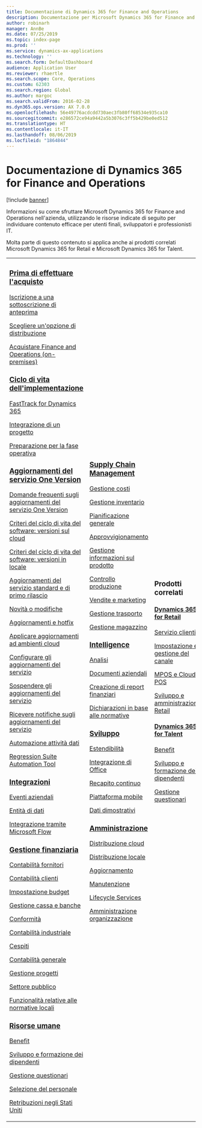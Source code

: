 ```yaml
---
title: Documentazione di Dynamics 365 for Finance and Operations
description: Documentazione per Microsoft Dynamics 365 for Finance and Operations.
author: robinarh
manager: AnnBe
ms.date: 07/25/2019
ms.topic: index-page
ms.prod: ''
ms.service: dynamics-ax-applications
ms.technology: ''
ms.search.form: DefaultDashboard
audience: Application User
ms.reviewer: rhaertle
ms.search.scope: Core, Operations
ms.custom: 62303
ms.search.region: Global
ms.author: margoc
ms.search.validFrom: 2016-02-28
ms.dyn365.ops.version: AX 7.0.0
ms.openlocfilehash: 56e49776acdcdd730aec3fb80ff68534e935ca10
ms.sourcegitcommit: e286572ce94a9442a5b3076c3ff5b429be0ed512
ms.translationtype: HT
ms.contentlocale: it-IT
ms.lasthandoff: 08/06/2019
ms.locfileid: "1864844"
---
```

# <a name="dynamics-365-for-finance-and-operations-documentation"></a>Documentazione di Dynamics 365 for Finance and Operations

[!include [banner](includes/banner.md)]

Informazioni su come sfruttare Microsoft Dynamics 365 for Finance and Operations nell'azienda, utilizzando le risorse indicate di seguito per individuare contenuto efficace per utenti finali, sviluppatori e professionisti IT. 

Molta parte di questo contenuto si applica anche ai prodotti correlati Microsoft Dynamics 365 for Retail e Microsoft Dynamics 365 for Talent. 

<table>
<colgroup>
<col width="33%" />
<col width="33%" />
<col width="33%" />
</colgroup>
<tbody>
<tr class="odd">
<td>
<h3><a href="get-started/before-you-buy.md">Prima di effettuare l'acquisto</a></h3>
<p><a href="../dev-itpro/dev-tools/sign-up-preview-subscription.md">Iscrizione a una sottoscrizione di anteprima</a></p>
 <p><a href="../dev-itpro/deployment/choose-deployment-type.md">Scegliere un'opzione di distribuzione</a></p>
 <p><a href="get-started/purchase-on-premises.md">Acquistare Finance and Operations (on-premises)</a></p>

<h3><a href="imp-lifecycle/implementation-lifecycle.md">Ciclo di vita dell'implementazione</a></h3>
<p><a href="get-started/fasttrack-dynamics-365-overview.md">FastTrack for Dynamics 365</a></p>
<p><a href="imp-lifecycle/onboard.md">Integrazione di un progetto</a></p>
<p><a href="imp-lifecycle/prepare-go-live.md">Preparazione per la fase operativa</a></p>

<h3><a href="../dev-itpro/lifecycle-services/oneversion-overview.md">Aggiornamenti del servizio One Version</a></h3>
<p><a href="get-started/one-version.md">Domande frequenti sugli aggiornamenti del servizio One Version</a></p>
<p><a href="../dev-itpro/migration-upgrade/versions-update-policy.md">Criteri del ciclo di vita del software: versioni sul cloud</a></p>
<p><a href="../dev-itpro/migration-upgrade/on-prem-version-update-policy.md">Criteri del ciclo di vita del software: versioni in locale</a></p>
<p><a href="get-started/public-preview-releases.md">Aggiornamenti del servizio standard e di primo rilascio</a></p>
<p><a href="get-started/whats-new-changed.md">Novità o modifiche</a></p>
<p><a href="../dev-itpro/migration-upgrade/upgrade-home-page.md">Aggiornamenti e hotfix</a></p>
<p><a href="../dev-itpro/deployment/apply-deployable-package-system.md">Applicare aggiornamenti ad ambienti cloud</a></p>
<p><a href="../dev-itpro/lifecycle-services/configure-service-updates.md">Configurare gli aggiornamenti del servizio</a></p>
<p><a href="../dev-itpro/lifecycle-services/pause-service-updates.md">Sospendere gli aggiornamenti del servizio</a></p>
<p><a href="../dev-itpro/lifecycle-services/notifications-service-updates.md">Ricevere notifiche sugli aggiornamenti del servizio</a></p>
<p><a href="../dev-itpro/data-entities/data-task-automation.md">Automazione attività dati</a></p>
<p><a href="../dev-itpro/lifecycle-services/using-task-guides-and-bpm-to-create-user-acceptance-tests.md">Regression Suite Automation Tool</a></p>

<h3><a href="../dev-itpro/data-entities/integration-overview.md">Integrazioni</a></h3>
<p><a href="../dev-itpro/business-events/home-page.md">Eventi aziendali</a></p>
<p><a href="../dev-itpro/data-entities/data-entities.md">Entità di dati</a></p>
<p><a href="../dev-itpro/data-entities/fin-ops-connector.md">Integrazione tramite Microsoft Flow</a></p>

<h3><a href="../financials/index.md">Gestione finanziaria</a></h3>
<p><a href="../financials/accounts-payable/accounts-payable.md">Contabilità fornitori</a></p>
<p><a href="../financials/accounts-receivable/accounts-receivable.md">Contabilità clienti</a></p>
<p><a href="../financials/budgeting/budgeting-overview.md">Impostazione budget</a></p>
<p><a href="../financials/cash-bank-management/cash-bank-management.md">Gestione cassa e banche</a></p>
<p><a href="../financials/general-ledger/audit-policy-rules.md">Conformità</a></p>
<p><a href="../financials/cost-accounting/cost-accounting-home-page.md">Contabilità industriale</a></p>
<p><a href="../financials/fixed-assets/fixed-assets.md">Cespiti</a></p>
<p><a href="../financials/general-ledger/general-ledger.md">Contabilità generale</a></p>
<p><a href="../financials/project-management/overview-project-management-accounting.md">Gestione progetti</a></p>
<p><a href="../financials/public-sector/public-sector-functionality.md">Settore pubblico</a></p>
<p><a href="../dev-itpro/lcs-solutions/country-region.md">Funzionalità relative alle normative locali</a></p>

<h3><a href="hr/hr-landing-page.md">Risorse umane</a></h3>
<p><a href="../talent/manage-benefit-program.md">Benefit</a></p>
<p><a href="../talent/performance-management-overview.md">Sviluppo e formazione dei dipendenti</a></p>
<p><a href="../talent/questionnaires.md">Gestione questionari</a></p>
<p><a href="hr/manage-recruiting-process.md">Selezione del personale</a></p>
<p><a href="hr/localizations/noam-usa-payroll.md">Retribuzioni negli Stati Uniti</a></p>

</td>
<td>
<h3><a href="../supply-chain/index.md">Supply Chain Management</a></h3>
<p><a href="../supply-chain/cost-management/costing-sheets.md">Gestione costi</a></p>
<p><a href="../supply-chain/inventory/inventory-home-page.md">Gestione inventario</a></p>
<p><a href="../supply-chain/master-planning/master-plans.md">Pianificazione generale</a></p>
<p><a href="../supply-chain/procurement/procurement-sourcing-overview.md">Approvvigionamento</a></p>
<p><a href="../supply-chain/pim/product-information.md">Gestione informazioni sul prodotto</a></p>
<p><a href="../supply-chain/production-control/production-process-overview.md">Controllo produzione</a></p>
<p><a href="../supply-chain/sales-marketing/overview-sales-marketing.md">Vendite e marketing</a></p>
<p><a href="../supply-chain/transportation/transportation-management-overview.md">Gestione trasporto</a></p>
<p><a href="../supply-chain/warehousing/warehouse-configuration.md">Gestione magazzino</a></p>


<h3><a href="../dev-itpro/analytics/bi-reporting-home-page.md">Intelligence</a></h3>
<p><a href="../dev-itpro/analytics/analytics.md">Analisi</a></p>
 <p><a href="../dev-itpro/analytics/document-reporting-services.md">Documenti aziendali</a></p>
<p><a href="../dev-itpro/analytics/financial-reporting-intro.md">Creazione di report finanziari</a></p>
<p><a href="../dev-itpro/analytics/general-electronic-reporting.md">Dichiarazioni in base alle normative</a></p>



<h3><a href="../dev-itpro/dev-tools/developer-home-page.md">Sviluppo</h3>
<p><a href="../dev-itpro/extensibility/extensibility-home-page.md">Estendibilità</a></p>
<p><a href="../dev-itpro/office-integration/office-integration.md">Integrazione di Office</a></p>
<p><a href="../dev-itpro/dev-tools/continuous-delivery-home-page.md">Recapito continuo</a></p>
<p><a href="../dev-itpro/mobile-apps/platform/mobile-platform-home-page.md">Piattaforma mobile</a></p>
<p><a href="get-started/demo-data.md">Dati dimostrativi</a></p>

<h3><a href="../dev-itpro/sysadmin/system-administration-home-page.md">Amministrazione</h3>
<p><a href="../dev-itpro/deployment/cloud-deployment-overview.md">Distribuzione cloud</a></p>
<p><a href="../dev-itpro/deployment/on-premises-deployment-landing-page.md">Distribuzione locale</a></p>
<p><a href="../dev-itpro/migration-upgrade/upgrade-home-page.md">Aggiornamento</a></p>
<p><a href="../dev-itpro/dev-tools/continuous-delivery-home-page.md#servicing">Manutenzione</a></p>
<p><a href="../dev-itpro/lifecycle-services/lcs.md">Lifecycle Services</a></p>
<p><a href="organization-administration/organization-administration-home-page.md">Amministrazione organizzazione</a></p>
</td>
<td>
<h3>Prodotti correlati</h3>
<h4><a href="../retail/index.md">Dynamics 365 for Retail</a></h4>
<p><a href="../retail/call-center-functionality.md">Servizio clienti</p>
<p><a href="../retail/define-maintain-retail-channels.md">Impostazione e gestione del canale</p>
<p><a href="../retail/retail-peripherals-overview.md">MPOS e Cloud POS</p>
<p><a href="../retail/dev-itpro/dev-retail-home-page.md">Sviluppo e amministrazione Retail</p>

<h4><a href="../talent/index.md">Dynamics 365 for Talent</a></h4>
<p><a href="../talent/manage-benefit-program.md">Benefit</a></p>
<p><a href="../talent/performance-management-overview.md">Sviluppo e formazione dei dipendenti</a></p>
<p><a href="../talent/questionnaires.md">Gestione questionari</a></p>

</td>
</tr>

</tbody>
</table>
